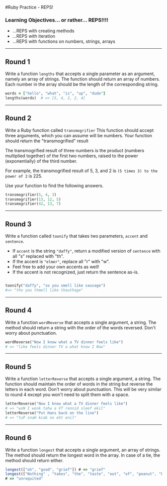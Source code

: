 #Ruby Practice - REPS!

### Learning Objectives... or rather... REPS!!!!
- ...REPS with creating methods
- ...REPS with iteration
- ...REPS with functions on numbers, strings, arrays

---

## Round 1
Write a function `lengths` that accepts a single parameter as an argument, namely an array of strings. The function should return an array of numbers. Each number in the array should be the length of the corresponding string.

```ruby
words = ["hello", "what", "is", "up", "dude"]
lengths(words)  # => [5, 4, 2, 2, 4]
```


---

## Round 2

Write a Ruby function called `transmogrifier`
This function should accept three arguments, which you can assume will be numbers.
Your function should return the "transmogrified" result

The transmogrified result of three numbers is the product (numbers multiplied together) of the first two numbers, raised to the power (exponentially) of the third number.

For example, the transmogrified result of 5, 3, and 2 is `(5 times 3) to the power of 2` is 225.

Use your function to find the following answers.


```ruby
transmogrifier(5, 4, 3)
transmogrifier(13, 12, 5)
transmogrifier(42, 13, 7)
```
---
## Round 3

Write a function called `toonify` that takes two parameters, `accent` and `sentence`.
- If `accent` is the string `"daffy"`, return a modified version of `sentence` with all "s" replaced with "th".
- If the accent is `"elmer"`, replace all "r" with "w".
- Feel free to add your own accents as well!
- If the accent is not recognized, just return the sentence as-is.


```ruby

toonify("daffy", "so you smell like sausage")
#=> "tho you thmell like thauthage"

```
---
## Round 4

Write a function `wordReverse` that accepts a single argument, a string. The method should return a string with the order of the words reversed. Don't worry
about punctuation.

```ruby
wordReverse("Now I know what a TV dinner feels like")
# => "like feels dinner TV a what know I Now"
```

---

## Round 5

Write a function `letterReverse` that accepts a single argument, a string. The function should maintain the order of words in the string but reverse the letters in each word. Don't worry about punctuation. This will be very similar to round 4 except you won't need to split them with a space.

```ruby
letterReverse("Now I know what a TV dinner feels like")
# => "woN I wonk tahw a VT rennid sleef ekil"
letterReverse("Put Hans back on the line")
# => "tuP snaH kcab no eht enil"
```
---
## Round 6

Write a function `longest` that accepts a single argument, an array of strings. The method should return the longest word in the array. In case of a tie, the method should return either.

```javascript
longest(["oh", "good", "grief"]) # => "grief"
longest(["Nothing" , "takes", "the", "taste", "out", "of", "peanut", "butter", "quite", "like", "unrequited", "love"])
# => "unrequited"
```
